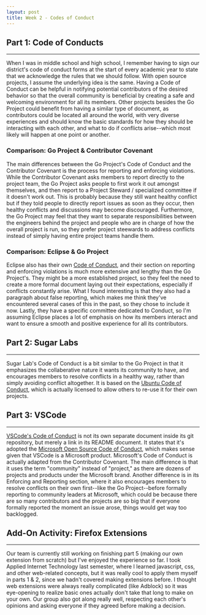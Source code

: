 ```yaml
---
layout: post
title: Week 2 - Codes of Conduct
---
```


## **Part 1: Code of Conducts**
***
When I was in middle school and high school, I remember having to sign our district's code of conduct forms at the start of every academic year to state that we acknowledge the rules that we should follow. With open source projects, I assume the underlying idea is the same. Having a Code of Conduct can be helpful in notifying potential contributors of the desired behavior so that the overall community is beneficial by creating a safe and welcoming environment for all its members. Other projects besides the Go Project could benefit from having a similar type of document, as contributors could be located all around the world, with very diverse experiences and should know the basic standards for how they should be interacting with each other, and what to do if conflicts arise--which most likely will happen at one point or another.

<!--more-->

### Comparison: Go Project & Contributor Covenant
The main differences between the Go Project's Code of Conduct and the Contributor Covenant is the process for reporting and enforcing violations. While the Contributor Covenant asks members to report directly to the project team, the Go Project asks people to first work it out amongst themselves, and then report to a Project Steward / specialized committee if it doesn't work out. This is probably because they still want healthy conflict but if they told people to directly report issues as soon as they occur, then healthy conflicts and discussions may become discouraged. Furthermore, the Go Project may feel that they want to separate responsibilities between the engineers behind the project and people who are in charge of how the overall project is run, so they prefer project steewards to address conflicts instead of simply having entire project teams handle them.

### Comparison: Eclipse & Go Project
Eclipse also has their own [Code of Conduct](https://www.eclipse.org/org/documents/Community_Code_of_Conduct.php), and their section on reporting and enforcing violations is much more extensive and lengthy than the Go Project's. They might be a more established project, so they feel the need to create a more formal document laying out their expectations, especially if conflicts constantly arise. What I found interesting is that they also had a paragraph about false reporting, which makes me think they've encountered several cases of this in the past, so they chose to include it now. Lastly, they have a specific committee dedicated to Conduct, so I'm assuming Eclipse places a lot of emphasis on how its members interact and want to ensure a smooth and positive experience for all its contributors.

## Part 2: Sugar Labs
***
Sugar Lab's Code of Conduct is a bit similar to the Go Project in that it emphasizes the collaberative nature it wants its community to have, and encourages members to resolve conflicts in a healthy way, rather than simply avoiding conflict altogether. It is based on the [Ubuntu Code of Conduct](https://ubuntu.com/community/code-of-conduct), which is actually licensed to allow others to re-use it for their own projects.

## Part 3: VSCode
***
[VSCode's Code of Conduct](https://github.com/microsoft/vscode) is not its own separate document inside its git repository, but merely a link in its README document. It states that it's adopted the [Microsoft Open Source Code of Conduct](https://github.com/microsoft/vscode), which makes sense given that VSCode is a Microsoft product. Microsoft's Code of Conduct is actually adapted from the Contributor Covenant. The main difference is that it uses the term "community" instead of "project," as there are dozens of projects and products under the Microsoft brand. Another difference is in its Enforcing and Reporting section, where it also encourages members to resolve conflicts on their own first--like the Go Project--before formally reporting to community leaders at Microsoft, which could be because there are so many contributors and the projects are so big that if everyone formally reported the moment an issue arose, things would get way too backlogged.

## Add-On Activity: Firefox Extensions
***
Our team is currently still working on finishing part 5 (making our own extension from scratch) but I've enjoyed the experience so far. I took Applied Internet Technology last semester, where I learned javascript, css, and other web-related concepts, but it was really cool to apply them myself in parts 1 & 2, since we hadn't covered making extensions before. I thought web extensions were always really complicated (like Adblock) so it was eye-opening to realize basic ones actually don't take that long to make on your own. Our group also got along really well, respecting each other's opinions and asking everyone if they agreed before making a decision.
